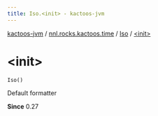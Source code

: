 ```yaml
---
title: Iso.<init> - kactoos-jvm
---
```


[kactoos-jvm](../../index.html) / [nnl.rocks.kactoos.time](../index.html) / [Iso](index.html) / [&lt;init&gt;](./-init-.html)

# &lt;init&gt;

`Iso()`

Default formatter

**Since**
0.27


